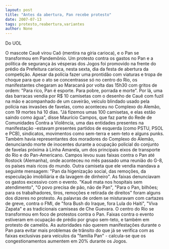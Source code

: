 ```yaml
---
layout: post
title: "Antes da abertura, Pan recebe protesto"
date: 2007-07-13
tags: protesto,reabertura,variantes
author: None
---
```

Do UOL

O mascote Cau&ecirc; virou Ca&ocirc; (mentira na g&iacute;ria carioca), e o Pan se transformou em Pandem&ocirc;nio. Um protesto contra os gastos no Pan e a pol&iacute;tica de seguran&ccedil;a &agrave;s v&eacute;speras dos Jogos foi promovido na frente do pr&eacute;dio da Prefeitura carioca, nesta sexta, dia da festa de abertura da competi&ccedil;&atilde;o.
Apesar da pol&iacute;cia fazer uma prontid&atilde;o com viaturas e tropa de choque para que o ato se concentrasse s&oacute; no centro do Rio, os manifestantes chegaram ao Maracan&atilde; por volta das 15h30 com gritos de ordem: &quot;Para rico, Pan &eacute; esporte. Para pobre, porrada e morte&quot;. 
Por l&aacute;, uma das barracas vendia por R$ 10 camisetas com o desenho de Cau&ecirc; com fuzil na m&atilde;o e acompanhado de um caveir&atilde;o, ve&iacute;culo blindado usado pela pol&iacute;cia nas invas&otilde;es de favelas, como aconteceu no Complexo do Alem&atilde;o, com 19 mortes h&aacute; 10 dias.
&quot;J&aacute; fizemos umas 100 camisetas, e elas est&atilde;o saindo como &aacute;gua&quot;, disse Maur&iacute;cio Campos, que faz parte do Rede de Comunidades Contra a Viol&ecirc;ncia, uma das entidades presentes na manifesta&ccedil;&atilde;o -estavam presentes partidos de esquerda (como PSTU, PSOL e PCB), sindicatos, movimentos como sem-terra e sem-teto e alguns punks.
Tamb&eacute;m havia representantes dos moradores do Complexo do Alem&atilde;o, denunciando morte de inocentes durante a ocupa&ccedil;&atilde;o policial do conjunto de favelas pr&oacute;xima &agrave; Linha Amarela, um dos principais eixos de transporte do Rio e do Pan-Americano.
Campos levou suas faixas contra o Pan at&eacute; Rostock (Alemanha), onde aconteceu no m&ecirc;s passado uma reuni&atilde;o do G-8, os pa&iacute;ses mais ricos do mundo. Outra camiseta que ele vendia mandava a seguinte mensagem: &quot;Pan da higeniza&ccedil;&atilde;o social, das remo&ccedil;&otilde;es, da especula&ccedil;&atilde;o imobili&aacute;ria e da lavagem de dinheiro&quot;.
As faixas denunciavam os gastos excessivo com o evento. &quot;Kau&ecirc; mata nos hospitais sem atendimento&quot;, &quot;O povo precisa de p&atilde;o, n&atilde;o de Pan&quot;, &quot;Para o Pan, bilh&otilde;es; para os trabalhadores, tiros, remo&ccedil;&otilde;es e retirada de direitos&quot; foram alguns dos dizeres no protesto.
As palavras de ordem se misturavam com cartazes de greve, contra o FMI, de &quot;fora Bush do Iraque, fora Lula do Haiti&quot;, &quot;Viva Zapata&quot; e as tradicionais camiseas de Che Guevara.
O centro do Rio se transformou em foco de protestos contra o Pan. Faixas contra o evento estiveram em ocupa&ccedil;&atilde;o de pr&eacute;dio por grupo sem-teto, e tamb&eacute;m em protesto de camel&ocirc;s. As autoridades n&atilde;o querem manifesta&ccedil;&otilde;es durante o Pan para evitar mais problemas de tr&acirc;nsito do que j&aacute; se verifica com as faixas exclusivas para ve&iacute;culos da &quot;fam&iacute;lia Pan&quot; - calcula-se que os congestionamentos aumentem em 20% durante os Jogos.
 